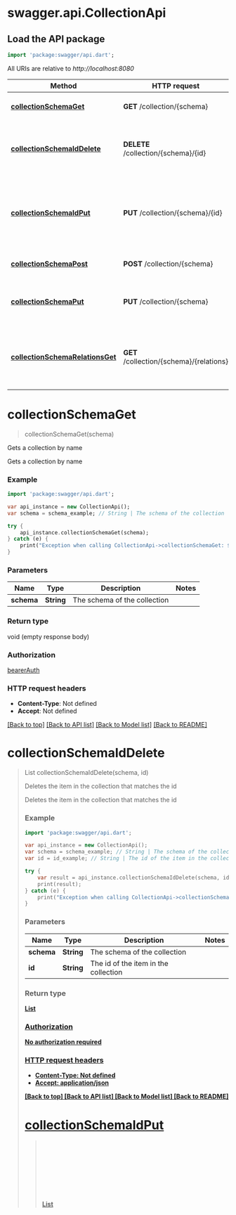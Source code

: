 # swagger.api.CollectionApi

## Load the API package
```dart
import 'package:swagger/api.dart';
```

All URIs are relative to *http://localhost:8080*

Method | HTTP request | Description
------------- | ------------- | -------------
[**collectionSchemaGet**](CollectionApi.md#collectionSchemaGet) | **GET** /collection/{schema} | Gets a collection by name
[**collectionSchemaIdDelete**](CollectionApi.md#collectionSchemaIdDelete) | **DELETE** /collection/{schema}/{id} | Deletes the item in the collection that matches the id
[**collectionSchemaIdPut**](CollectionApi.md#collectionSchemaIdPut) | **PUT** /collection/{schema}/{id} | Replaces the item in the collection with the one in the request body
[**collectionSchemaPost**](CollectionApi.md#collectionSchemaPost) | **POST** /collection/{schema} | Adds a new item to the collection
[**collectionSchemaPut**](CollectionApi.md#collectionSchemaPut) | **PUT** /collection/{schema} | Replaces the whole collection with the given one
[**collectionSchemaRelationsGet**](CollectionApi.md#collectionSchemaRelationsGet) | **GET** /collection/{schema}/{relations} | Gets a collection by name with resolving the relations

# **collectionSchemaGet**
> collectionSchemaGet(schema)

Gets a collection by name

Gets a collection by name

### Example
```dart
import 'package:swagger/api.dart';

var api_instance = new CollectionApi();
var schema = schema_example; // String | The schema of the collection

try {
    api_instance.collectionSchemaGet(schema);
} catch (e) {
    print("Exception when calling CollectionApi->collectionSchemaGet: $e\n");
}
```

### Parameters

Name | Type | Description  | Notes
------------- | ------------- | ------------- | -------------
 **schema** | **String**| The schema of the collection | 

### Return type

void (empty response body)

### Authorization

[bearerAuth](../README.md#bearerAuth)

### HTTP request headers

 - **Content-Type**: Not defined
 - **Accept**: Not defined

[[Back to top]](#) [[Back to API list]](../README.md#documentation-for-api-endpoints) [[Back to Model list]](../README.md#documentation-for-models) [[Back to README]](../README.md)

# **collectionSchemaIdDelete**
> List<Object> collectionSchemaIdDelete(schema, id)

Deletes the item in the collection that matches the id

Deletes the item in the collection that matches the id

### Example
```dart
import 'package:swagger/api.dart';

var api_instance = new CollectionApi();
var schema = schema_example; // String | The schema of the collection
var id = id_example; // String | The id of the item in the collection

try {
    var result = api_instance.collectionSchemaIdDelete(schema, id);
    print(result);
} catch (e) {
    print("Exception when calling CollectionApi->collectionSchemaIdDelete: $e\n");
}
```

### Parameters

Name | Type | Description  | Notes
------------- | ------------- | ------------- | -------------
 **schema** | **String**| The schema of the collection | 
 **id** | **String**| The id of the item in the collection | 

### Return type

[**List<Object>**](Object.md)

### Authorization

No authorization required

### HTTP request headers

 - **Content-Type**: Not defined
 - **Accept**: application/json

[[Back to top]](#) [[Back to API list]](../README.md#documentation-for-api-endpoints) [[Back to Model list]](../README.md#documentation-for-models) [[Back to README]](../README.md)

# **collectionSchemaIdPut**
> List<Object> collectionSchemaIdPut(schema, id, body)

Replaces the item in the collection with the one in the request body

Replaces the item in the collection with the one in the request body

### Example
```dart
import 'package:swagger/api.dart';

var api_instance = new CollectionApi();
var schema = schema_example; // String | The schema of the collection
var id = id_example; // String | The id of the item in the collection
var body = new Object(); // Object | 

try {
    var result = api_instance.collectionSchemaIdPut(schema, id, body);
    print(result);
} catch (e) {
    print("Exception when calling CollectionApi->collectionSchemaIdPut: $e\n");
}
```

### Parameters

Name | Type | Description  | Notes
------------- | ------------- | ------------- | -------------
 **schema** | **String**| The schema of the collection | 
 **id** | **String**| The id of the item in the collection | 
 **body** | [**Object**](Object.md)|  | [optional] 

### Return type

[**List<Object>**](Object.md)

### Authorization

No authorization required

### HTTP request headers

 - **Content-Type**: application/json
 - **Accept**: application/json

[[Back to top]](#) [[Back to API list]](../README.md#documentation-for-api-endpoints) [[Back to Model list]](../README.md#documentation-for-models) [[Back to README]](../README.md)

# **collectionSchemaPost**
> List<Object> collectionSchemaPost(schema, body)

Adds a new item to the collection

Adds a new item to the collection

### Example
```dart
import 'package:swagger/api.dart';

var api_instance = new CollectionApi();
var schema = schema_example; // String | The schema of the collection
var body = new Object(); // Object | 

try {
    var result = api_instance.collectionSchemaPost(schema, body);
    print(result);
} catch (e) {
    print("Exception when calling CollectionApi->collectionSchemaPost: $e\n");
}
```

### Parameters

Name | Type | Description  | Notes
------------- | ------------- | ------------- | -------------
 **schema** | **String**| The schema of the collection | 
 **body** | [**Object**](Object.md)|  | [optional] 

### Return type

[**List<Object>**](Object.md)

### Authorization

[bearerAuth](../README.md#bearerAuth)

### HTTP request headers

 - **Content-Type**: application/json
 - **Accept**: application/json

[[Back to top]](#) [[Back to API list]](../README.md#documentation-for-api-endpoints) [[Back to Model list]](../README.md#documentation-for-models) [[Back to README]](../README.md)

# **collectionSchemaPut**
> List<Object> collectionSchemaPut(schema, body)

Replaces the whole collection with the given one

Replaces the whole collection with the given one

### Example
```dart
import 'package:swagger/api.dart';

var api_instance = new CollectionApi();
var schema = schema_example; // String | The schema of the collection
var body = [new List&lt;Object&gt;()]; // List<Object> | 

try {
    var result = api_instance.collectionSchemaPut(schema, body);
    print(result);
} catch (e) {
    print("Exception when calling CollectionApi->collectionSchemaPut: $e\n");
}
```

### Parameters

Name | Type | Description  | Notes
------------- | ------------- | ------------- | -------------
 **schema** | **String**| The schema of the collection | 
 **body** | [**List&lt;Object&gt;**](Object.md)|  | [optional] 

### Return type

[**List<Object>**](Object.md)

### Authorization

No authorization required

### HTTP request headers

 - **Content-Type**: application/json
 - **Accept**: application/json

[[Back to top]](#) [[Back to API list]](../README.md#documentation-for-api-endpoints) [[Back to Model list]](../README.md#documentation-for-models) [[Back to README]](../README.md)

# **collectionSchemaRelationsGet**
> collectionSchemaRelationsGet(schema, relations)

Gets a collection by name with resolving the relations

Gets a collection by name with resolving the relations

### Example
```dart
import 'package:swagger/api.dart';

var api_instance = new CollectionApi();
var schema = schema_example; // String | The schema of the collection
var relations = []; // List<Object> | The depending models of the schema

try {
    api_instance.collectionSchemaRelationsGet(schema, relations);
} catch (e) {
    print("Exception when calling CollectionApi->collectionSchemaRelationsGet: $e\n");
}
```

### Parameters

Name | Type | Description  | Notes
------------- | ------------- | ------------- | -------------
 **schema** | **String**| The schema of the collection | 
 **relations** | [**List&lt;Object&gt;**](Object.md)| The depending models of the schema | 

### Return type

void (empty response body)

### Authorization

[bearerAuth](../README.md#bearerAuth)

### HTTP request headers

 - **Content-Type**: Not defined
 - **Accept**: Not defined

[[Back to top]](#) [[Back to API list]](../README.md#documentation-for-api-endpoints) [[Back to Model list]](../README.md#documentation-for-models) [[Back to README]](../README.md)

